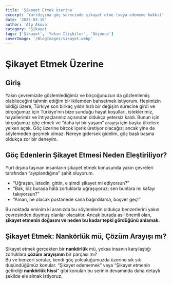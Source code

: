 ```yaml
---
title: 'Şikayet Etmek Üzerine'
excerpt: 'Yurtdışına göç sürecinde şikayet etme (veya edememe hakkı)'
date: '2025-03-15'
author: 'Alp Akova'
category: 'Şikayet'
tags: ['Şikayet', 'Yakın İlişkiler', 'Düşünce']
coverImage: '/BlogImages/sikayet.webp'
---
```


# **Şikayet Etmek Üzerine**

## **Giriş**
Yakın çevremizde gözlemlediğimiz ve birçoğunuzun da gözlemlemiş olabileceğini tahmin ettiğim bir ikilemden bahsetmek istiyorum. Hepimizin bildiği üzere, Türkiye son birkaç yıldır hızlı bir değişim sürecine girdi ve birçoğumuz için Türkiye'nin bize sunduğu hayat koşulları, isteklerimiz, hayallerimiz ve ihtiyaçlarımız açısından oldukça yetersiz kaldı. Bunun için birçoğumuz göç etmek ve “daha iyi bir yaşam” arayışı için başka ülkelere yelken açtık. Göç üzerine birçok içerik üretiyor olacağız; ancak yine de söylemeden geçmek olmaz: Nereye gidersek gidelim, göç başlı başına oldukça zor bir deneyim.

## **Göç Edenlerin Şikayet Etmesi Neden Eleştiriliyor?**
Yurt dışına taşınan insanların şikayet etmek konusunda yakın çevreleri tarafından “ayıplandığına” şahit oluyorum.  
- “Uğraştın, istedin, gittin, e şimdi şikayet mi ediyorsun?”  
- “Bak, biz burada hâlâ zorluklarla uğraşıyoruz; sen bunlara mı kafayı takıyorsun?”  
- “Aman, ne olacak postanede sana bağırdılarsa, boşver geç!”  

Bu noktada eminim ki aranızda bu söylemlerin oldukça benzerlerini yakın çevresinden duymuş olanlar olacaktır. Ancak burada asıl önemli olan, **şikayet etmenin doğasını ve neden bu kadar tepki gördüğünü anlamak.**

## **Şikayet Etmek: Nankörlük mü, Çözüm Arayışı mı?**
Şikayet etmek gerçekten bir **nankörlük** mü, yoksa insanın karşılaştığı zorluklara **çözüm arayışının** bir parçası mı?  
Bu ve benzeri sorular, kendi göç yolculuğumuzda üzerine sık sık düşündüğümüz konular. “Şikayet edememek” veya “Şikayet etmenin getirdiği **nankörlük hissi**” gibi konuları bu serinin devamında daha detaylı şekilde ele almak istiyoruz.
